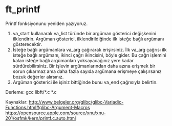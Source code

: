 # ft_printf
Printf fonksiyonunu yeniden yazıyoruz.

1. va_start kullanarak va_list türünde bir argüman gösterici değişkenini ilklendirin. Argüman gösterici, ilklendirildiğinde ilk isteğe bağlı argümanı gösterecektir.
2. İsteğe bağlı argümanlara va_arg çağırarak erişirsiniz. İlk va_arg çağrısı ilk isteğe bağlı argümanı, ikinci çağrı ikincisini, böyle gider.
Bu çağrı işlemini kalan isteğe bağlı argümanları yoksayacağınız yere kadar sürdürebilirsiniz. Bir işlevin argümanlarından daha azına erişmek bir sorun çıkarmaz ama daha fazla sayıda argümana erişmeye çalışırsanız bozuk değerler alırsınız.
3. Argüman gösterici ile işiniz bittiğinde bunu va_end çağrısıyla belirtin.

Derleme: gcc libft/*.c *.c

Kaynaklar: 
http://www.belgeler.org/glibc/glibc-Variadic-Functions.html#glibc-Argument-Macros
https://opensource.apple.com/source/xnu/xnu-201/osfmk/kern/printf.c.auto.html